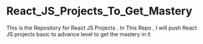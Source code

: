 # React_JS_Projects_To_Get_Mastery
This is the Repository for React JS Projects . In This Repo , I will push React JS projects basic to advance level to get the mastery in it
